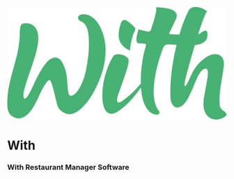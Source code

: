 ![With Logo](https://raw.githubusercontent.com/baloghdominik/with/master/public/images/logo_bg_readme.jpg?token=AFPHCVEKDCLGXZ7TWLOGSBC6G5DVQ)

# With
### With Restaurant Manager Software
